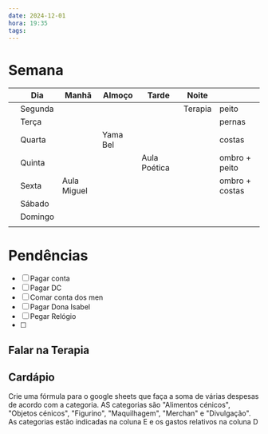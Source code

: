 ```yaml
---
date: 2024-12-01
hora: 19:35
tags:
---
```

# Semana
|     | **Dia** | Manhã       | Almoço   | Tarde        | Noite   |                |
| --- | ------- | ----------- | -------- | ------------ | ------- | -------------- |
|     | Segunda |             |          |              | Terapia | peito          |
|     | Terça   |             |          |              |         | pernas         |
|     | Quarta  |             | Yama Bel |              |         | costas         |
|     | Quinta  |             |          | Aula Poética |         | ombro + peito  |
|     | Sexta   | Aula Miguel |          |              |         | ombro + costas |
|     | Sábado  |             |          |              |         |                |
|     | Domingo |             |          |              |         |                |
|     |         |             |          |              |         |                |

# Pendências
- [ ] Pagar conta 
- [ ] Pagar DC
- [ ] Comar conta dos men
- [ ] Pagar Dona Isabel
- [ ] Pegar Relógio
- [ ] 

## Falar na Terapia

## Cardápio






Crie uma fórmula para o google sheets que faça a soma de várias despesas de acordo com a categoria.  AS categorias são "Alimentos cénicos", "Objetos cénicos", "Figurino", "Maquilhagem", "Merchan" e "Divulgação". As categorias estão indicadas na coluna E e os gastos relativos na coluna D